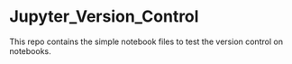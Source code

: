 # Jupyter_Version_Control

This repo contains the simple notebook files to test the version control on notebooks.
